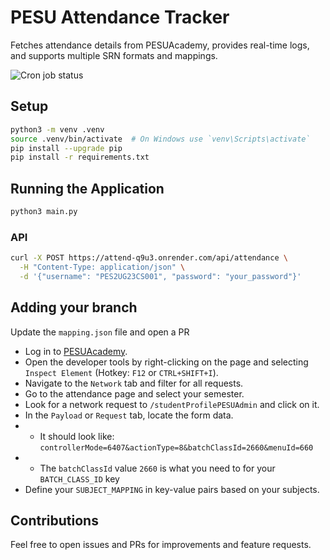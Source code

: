 # PESU Attendance Tracker

Fetches attendance details from PESUAcademy, provides real-time logs, and supports multiple SRN formats and mappings.

![Cron job status](https://api.cron-job.org/jobs/5967927/b0792bab02dda80d/status-7.svg)

## Setup

```sh
python3 -m venv .venv
source .venv/bin/activate  # On Windows use `venv\Scripts\activate`
pip install --upgrade pip
pip install -r requirements.txt
```

## Running the Application

```sh
python3 main.py
```

### API

```bash
curl -X POST https://attend-q9u3.onrender.com/api/attendance \
  -H "Content-Type: application/json" \
  -d '{"username": "PES2UG23CS001", "password": "your_password"}'
```


## Adding your branch

Update the `mapping.json` file and open a PR

- Log in to [PESUAcademy](https://www.pesuacademy.com/Academy/s/studentProfilePESU).
- Open the developer tools by right-clicking on the page and selecting `Inspect Element` (Hotkey: `F12` or `CTRL+SHIFT+I`).
- Navigate to the `Network` tab and filter for all requests.
- Go to the attendance page and select your semester.
- Look for a network request to `/studentProfilePESUAdmin` and click on it.
- In the `Payload` or `Request` tab, locate the form data. 
- - It should look like: `controllerMode=6407&actionType=8&batchClassId=2660&menuId=660`
- - The `batchClassId` value `2660` is what you need to for your `BATCH_CLASS_ID` key
- Define your `SUBJECT_MAPPING` in key-value pairs based on your subjects.


## Contributions

Feel free to open issues and PRs for improvements and feature requests.
